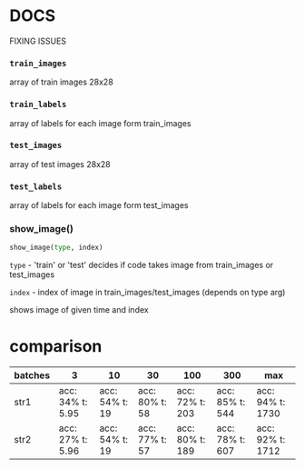 # DOCS
FIXING ISSUES
### `train_images`

array of train images 28x28

### `train_labels`

array of labels for each image form train_images

### `test_images`

array of test images 28x28

### `test_labels`

array of labels for each image form test_images

### show_image()

```py
show_image(type, index)
```

  `type` - 'train' or 'test' decides if code takes image from train_images or test_images
  
  `index` - index of image in train_images/test_images (depends on type arg)
  
shows image of given time and index


# comparison

| batches| 3|10|30|100|300|max|
|--------|------|-|-|-|-|-|
|str1| acc: 34% t: 5.95|acc: 54% t: 19|acc: 80% t: 58|acc: 72% t: 203|acc: 85% t: 544|acc: 94% t: 1730|
|str2| acc: 27% t: 5.96|acc: 54% t: 19|acc: 77% t: 57|acc: 80% t: 189|acc: 78% t: 607|acc: 92% t: 1712|